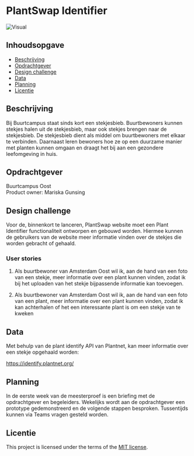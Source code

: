 # PlantSwap Identifier

![Visual]()

## Inhoudsopgave
  * [Beschrijving](#beschrijving)
  * [Opdrachtgever](#opdrachtgever)
  * [Design challenge](#design-challege)
  * [Data](#data)
  * [Planning](#planning)
  * [Licentie](#licentie)

## Beschrijving
Bij Buurtcampus staat sinds kort een stekjesbieb. Buurtbewoners kunnen stekjes halen uit de stekjesbieb, maar ook stekjes brengen naar de stekjesbieb. De stekjesbieb dient als middel om buurtbewoners met elkaar te verbinden. Daarnaast leren bewoners hoe ze op een duurzame manier met planten kunnen omgaan en draagt het bij aan een gezondere leefomgeving in huis.

## Opdrachtgever
Buurtcampus Oost  
Product owner: Mariska Gunsing

## Design challenge
Voor de, binnenkort te lanceren, PlantSwap website moet een Plant Identifier functionaliteit ontworpen en gebouwd worden. Hiermee kunnen de gebruikers van de website meer informatie vinden over de stekjes die worden gebracht of gehaald.

### User stories
1) Als buurtbewoner van Amsterdam Oost wil ik, aan de hand van een foto van een stekje, meer informatie over een plant kunnen vinden, zodat ik bij het uploaden van het stekje bijpassende informatie kan toevoegen.

2) Als buurtbewoner van Amsterdam Oost wil ik, aan de hand van een foto van een plant, meer informatie over een plant kunnen vinden, zodat ik kan achterhalen of het een interessante plant is om een stekje van te kweken


## Data
Met behulp van de plant identify API van Plantnet, kan meer informatie over een stekje opgehaald worden:

https://identify.plantnet.org/

## Planning
In de eerste week van de meesterproef is een briefing met de opdrachtgever en begeleiders. Wekelijks wordt aan de opdrachtgever een prototype gedemonstreerd en de volgende stappen besproken. Tussentijds kunnen via Teams vragen gesteld worden.

## Licentie
This project is licensed under the terms of the [MIT license](./LICENSE).
